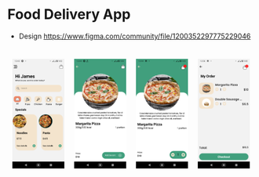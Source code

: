 # Food Delivery App

- Design https://www.figma.com/community/file/1200352297775229046

<div style="display:flex;margin:auto">

<div style="flex:1;margin:10px">

![Screenshot](assets/screenshots/Screenshot2.png)

</div>

<div  style="flex:1;margin:10px">

![Screenshot](assets/screenshots/Screenshot1.png)

</div>

<div style="flex:1;margin:10px">

![Screenshot](assets/screenshots/Screenshot4.png)

</div>

<div style="flex:1;margin:10px">

![Screenshot](assets/screenshots/Screenshot3.png)

</div>
</div>
